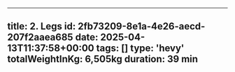 ---
  title: 2. Legs
  id: 2fb73209-8e1a-4e26-aecd-207f2aaea685
  date: 2025-04-13T11:37:58+00:00
  tags: []
  type: 'hevy'
  totalWeightInKg: 6,505kg
  duration: 39 min
  ---
  